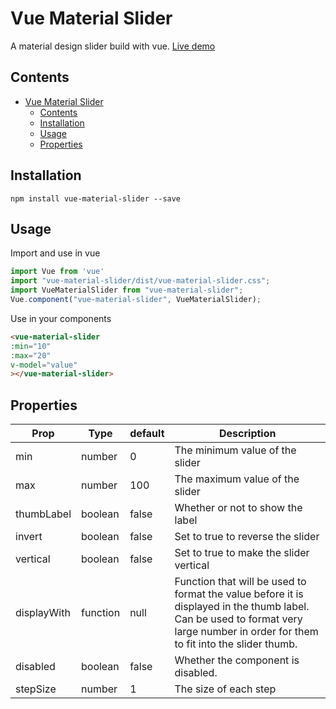 # Vue Material Slider
A material design slider build with vue.
[Live demo](https://codesandbox.io/s/priceless-raman-6s9ey?file=/src/App.vue)

## Contents
- [Vue Material Slider](#vue-material-slider)
  - [Contents](#contents)
  - [Installation](#installation)
  - [Usage](#usage)
  - [Properties](#properties)

## Installation
```
npm install vue-material-slider --save
```
## Usage
Import and use in vue

```javascript
import Vue from 'vue'
import "vue-material-slider/dist/vue-material-slider.css";
import VueMaterialSlider from "vue-material-slider";
Vue.component("vue-material-slider", VueMaterialSlider);
```
Use in your components
```html
<vue-material-slider
:min="10"
:max="20"
v-model="value"
></vue-material-slider>
```

## Properties
| Prop| Type| default| Description |
| --- | --- | --- |--- |
| min | number | 0 | The minimum value of the slider |
| max | number | 100| The maximum value of the slider |
| thumbLabel | boolean | false | Whether or not to show the label |
| invert | boolean | false| Set to true to reverse the slider |
| vertical | boolean | false | Set to true to make the slider vertical |
| displayWith| function | null | Function that will be used to format the value before it is displayed in the thumb label. Can be used to format very large number in order for them to fit into the slider thumb. |
| disabled | boolean | false| Whether the component is disabled.|
| stepSize | number | 1 | The size of each step |

